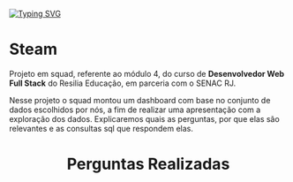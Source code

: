 [![Typing SVG](https://readme-typing-svg.herokuapp.com/?color=0000ff&size=40&center=true&vCenter=true&width=1000&lines=+DASHBOARD+-+BANCO+DE+DADOS+DA+STEAM)](https://git.io/typing-svg)

 
<h1><strong>Steam</strong></h1>

<p>Projeto em squad, referente ao módulo 4, do curso de <strong>Desenvolvedor Web Full Stack</strong> do Resilia Educação, em parceria com o SENAC RJ.

Nesse projeto o squad montou
um dashboard com base no conjunto de dados
escolhidos por nós, a fim de realizar uma
apresentação com a exploração dos dados. Explicaremos quais as perguntas, por que elas são relevantes e as consultas sql que respondem elas.</p>
 


<h1  align="center">Perguntas Realizadas</h1>

<div align="center">
